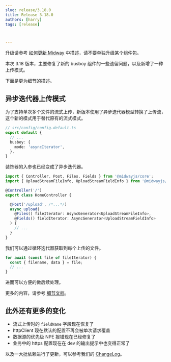 ```yaml
---
slug: release/3.18.0
title: Release 3.18.0
authors: [harry]
tags: [release]



---
```


升级请参考  [如何更新 Midway](/docs/how_to_update_midway) 中描述，请不要单独升级某个组件包。

本次 3.18 版本，主要修复了新的 busboy 组件的一些遗留问题，以及新增了一种上传模式。

下面是更为细节的描述。


## 异步迭代器上传模式

为了支持单次多个文件的流式上传，新版本使用了异步迭代器模型转换了上传流，这个新的模式用于替代原有的流式模式。

```typescript
// src/config/config.default.ts
export default {
  // ...
  busboy: {
    mode: 'asyncIterator',
  },
}
```

装饰器的入参也已经变成了异步迭代器。

```typescript
import { Controller, Post, Files, Fields } from '@midwayjs/core';
import { UploadStreamFileInfo, UploadStreamFieldInfo } from '@midwayjs/busboy';

@Controller('/')
export class HomeController {

  @Post('/upload', /*...*/)
  async upload(
    @Files() fileIterator: AsyncGenerator<UploadStreamFileInfo>,
    @Fields() fieldIterator: AsyncGenerator<UploadStreamFieldInfo>
  ) {
    // ...
  }
}
```

我们可以通过循环迭代器获取到每个上传的文件。

```typescript
for await (const file of fileIterator) {
  const { filename, data } = file;
  // ...
}
```

进而可以方便的做后续处理。

更多的内容，请参考 [细节文档](/docs/extensions/busboy)。



## 此外还有更多的变化

* 流式上传时的 `fieldName` 字段现在恢复了
* httpClient 现在默认的配置不再会被单次请求覆盖
* 数据源的优先级 NPE 报错现在已经修复了
* 业务中的 https 配置现在在 dev 的输出提示中也变得正常了

以及一大批依赖进行了更新，可以参考我们的 [ChangeLog](https://midwayjs.org/changelog/v3.18.0)。